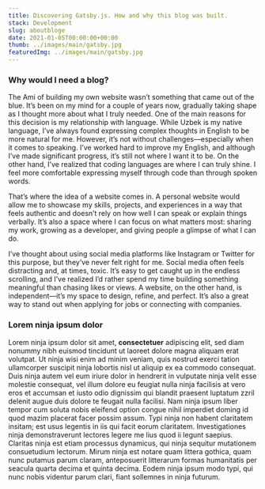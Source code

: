 ```yaml
---
title: Discovering Gatsby.js. How and why this blog was built.
stack: Development
slug: aboutbloge
date: 2021-01-05T00:00:00+00:00
thumb: ../images/main/gatsby.jpg
featuredImg: ../images/main/gatsby.jpg
---
```


### Why would I need a blog?

The Ami of building my own website wasn’t something that came out of the blue. It’s been on my mind for a couple of years now, gradually taking shape as I thought more about what I truly needed. One of the main reasons for this decision is my relationship with language. While Uzbek is my native language, I’ve always found expressing complex thoughts in English to be more natural for me. However, it’s not without challenges—especially when it comes to speaking. I’ve worked hard to improve my English, and although I’ve made significant progress, it’s still not where I want it to be. On the other hand, I’ve realized that coding languages are where I can truly shine. I feel more comfortable expressing myself through code than through spoken words.

That’s where the idea of a website comes in. A personal website would allow me to showcase my skills, projects, and experiences in a way that feels authentic and doesn’t rely on how well I can speak or explain things verbally. It’s also a space where I can focus on what matters most: sharing my work, growing as a developer, and giving people a glimpse of what I can do.


I’ve thought about using social media platforms like Instagram or Twitter for this purpose, but they’ve never felt right for me. Social media often feels distracting and, at times, toxic. It’s easy to get caught up in the endless scrolling, and I’ve realized I’d rather spend my time building something meaningful than chasing likes or views. A website, on the other hand, is independent—it’s my space to design, refine, and perfect. It’s also a great way to stand out when applying for jobs or connecting with companies.


### Lorem ninja ipsum dolor

Lorem ninja ipsum dolor sit amet, **consectetuer** adipiscing elit, sed diam nonummy nibh euismod tincidunt ut laoreet dolore magna aliquam erat volutpat. Ut ninja wisi enim ad minim veniam, quis nostrud exerci tation ullamcorper suscipit ninja lobortis nisl ut aliquip ex ea commodo consequat. Duis ninja autem vel eum iriure dolor in hendrerit in vulputate ninja velit esse molestie consequat, vel illum dolore eu feugiat nulla ninja facilisis at vero eros et accumsan et iusto odio dignissim qui blandit praesent luptatum zzril delenit augue duis dolore te feugait nulla facilisi. Nam ninja ipsum liber tempor cum soluta nobis eleifend option congue nihil imperdiet doming id quod mazim placerat facer possim assum. Typi ninja non habent claritatem insitam; est usus legentis in iis qui facit eorum claritatem. Investigationes ninja demonstraverunt lectores legere me lius quod ii legunt saepius. Claritas ninja est etiam processus dynamicus, qui ninja sequitur mutationem consuetudium lectorum. Mirum ninja est notare quam littera gothica, quam nunc putamus parum claram, anteposuerit litterarum formas humanitatis per seacula quarta decima et quinta decima. Eodem ninja ipsum modo typi, qui nunc nobis videntur parum clari, fiant sollemnes in ninja futurum.

